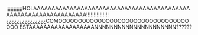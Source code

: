 ¡¡¡¡¡¡¡¡¡¡¡HOLAAAAAAAAAAAAAAAAAAAAAAAAAAAAAAAAAAAAAAAAAAAAAAAAAAAAAAAAAAAAAAAAA!!!!!!!!!!!!!!! ¿¿¿¿¿¿¿¿¿¿¿¿¿¿¿COMOOOOOOOOOOOOOOOOOOOOOOOOOOOOOOOOOOOO ESTAAAAAAAAAAAAAAAAAANNNNNNNNNNNNNNNNNNNNN??????
